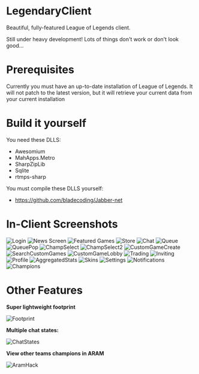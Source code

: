 LegendaryClient
===============

Beautiful, fully-featured League of Legends client.

Still under heavy development! Lots of things don't work or don't look good...

Prerequisites
=============

Currently you must have an up-to-date installation of League of Legends. It will not patch to the latest version, but it will retrieve your current data from your current installation

Build it yourself
=================

You need these DLLS:

* Awesomium
* MahApps.Metro
* SharpZipLib
* Sqlite
* rtmps-sharp

You must compile these DLLS yourself:

* https://github.com/bladecoding/Jabber-net

In-Client Screenshots
=====================

![Login](http://puu.sh/5Q7jT.jpg)
![News Screen](http://puu.sh/5Q7vd.jpg)
![Featured Games](http://puu.sh/5Q7tZ.jpg)
![Store](http://i.imgur.com/raXcBfv.png)
![Chat](http://i.imgur.com/vFKxkq1.png)
![Queue](http://i.imgur.com/ZpZiyJ5.png)
![QueuePop](http://i.imgur.com/KAt5KXR.png)
![ChampSelect](http://puu.sh/5VVMd.jpg)
![ChampSelect2](http://puu.sh/5Q7xO.jpg)
![CustomGameCreate](http://puu.sh/5Q7yH.jpg)
![SearchCustomGames](http://puu.sh/5Q7zE.png)
![CustomGameLobby](http://puu.sh/5Q7Av.jpg)
![Trading](http://puu.sh/5NcEw.jpg)
![Inviting](http://i.imgur.com/99q4kcd.png)
![Profile](http://puu.sh/5Q7D8.jpg)
![AggregatedStats](http://puu.sh/5Q7E2.jpg)
![Skins](http://i.imgur.com/Lsz3x4d.jpg)
![Settings](http://i.imgur.com/ZTktZTY.png)
![Notifications](http://i.imgur.com/96bctwF.png)
![Champions](http://puu.sh/5Q78z.jpg)

Other Features
======

**Super lightweight footprint**

![Footprint](http://i.imgur.com/BAN9o6X.png)

**Multiple chat states:**

![ChatStates](http://i.imgur.com/TY96nl5.png)

**View other teams champions in ARAM**

![AramHack](http://i.imgur.com/3t3uNsU.png)